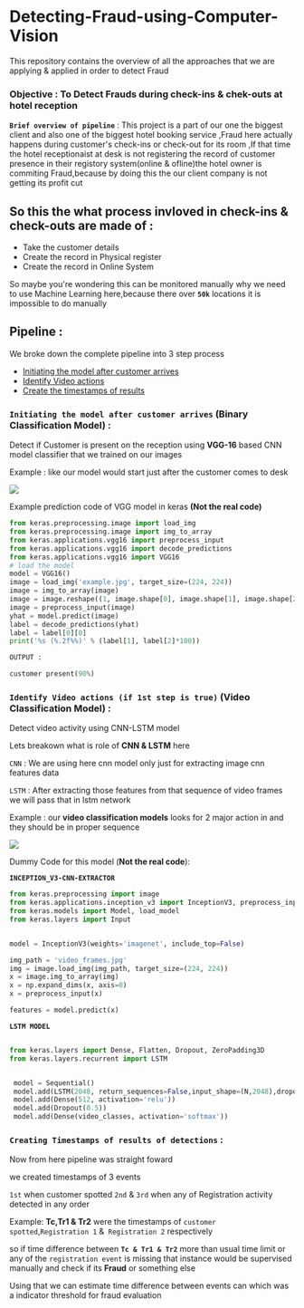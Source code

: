 # Detecting-Fraud-using-Computer-Vision
This repository contains the overview of all the approaches that we are applying & applied in order to detect Fraud

### Objective : To Detect Frauds during check-ins & chek-outs at hotel reception

**`Brief overview of pipeline`**  : This project is a part of our one the biggest client and also one of the biggest hotel booking service ,Fraud here actually happens  during customer's check-ins or check-out for its room ,If that time the hotel receptionaist at desk is not registering the record of customer presence in their registory system(online & ofline)the hotel owner is commiting Fraud,because by doing this the our client company is not getting its profit cut

## So this the what process invloved in check-ins & check-outs are made of :

* Take the customer details
* Create the record in Physical register
* Create the record in Online System

So maybe you're wondering this can be monitored manually why we need to use Machine Learning here,because there over **`50k`** locations it is impossible to do manually

## Pipeline : 

We broke down the complete pipeline into 3 step process

* [Initiating the model after customer arrives]()
* [Identify Video actions]()
* [Create the timestamps of results]()


### `Initiating the model after customer arrives` (Binary Classification Model) :

Detect if Customer is present on the reception using **VGG-16** based CNN model classifier that we trained on our images

Example : like our model would start just after the customer comes to desk

<img src="https://i.imgur.com/ihbQLkl.png" border=0>

Example prediction code of VGG model  in keras **(Not the real code)**

```python
from keras.preprocessing.image import load_img
from keras.preprocessing.image import img_to_array
from keras.applications.vgg16 import preprocess_input
from keras.applications.vgg16 import decode_predictions
from keras.applications.vgg16 import VGG16
# load the model
model = VGG16()
image = load_img('example.jpg', target_size=(224, 224))
image = img_to_array(image)
image = image.reshape((1, image.shape[0], image.shape[1], image.shape[2]))
image = preprocess_input(image)
yhat = model.predict(image)
label = decode_predictions(yhat)
label = label[0][0]
print('%s (%.2f%%)' % (label[1], label[2]*100))

OUTPUT :

customer present(90%)

```

### `Identify Video actions (if 1st step is true)` (Video Classification Model) :

Detect video activity using CNN-LSTM model

Lets breakown what is role of **CNN & LSTM** here

`CNN` : We are using here cnn model only just for extracting image cnn features data

 `LSTM` : After extracting those features from that sequence of video frames we will pass that in lstm network

Example : our **video classification models** looks for 2 major action in and they should be in proper sequence

<img src="https://i.imgur.com/RqKxbf0.png" border=0>



Dummy Code for this model (**Not the real code**):


**`INCEPTION_V3-CNN-EXTRACTOR`**


```python
from keras.preprocessing import image
from keras.applications.inception_v3 import InceptionV3, preprocess_input
from keras.models import Model, load_model
from keras.layers import Input


model = InceptionV3(weights='imagenet', include_top=False)

img_path = 'video_frames.jpg'
img = image.load_img(img_path, target_size=(224, 224))
x = image.img_to_array(img)
x = np.expand_dims(x, axis=0)
x = preprocess_input(x)

features = model.predict(x)


```

**`LSTM MODEL`**

```python

from keras.layers import Dense, Flatten, Dropout, ZeroPadding3D
from keras.layers.recurrent import LSTM


 model = Sequential()
 model.add(LSTM(2048, return_sequences=False,input_shape=(N,2048),dropout=0.5))
 model.add(Dense(512, activation='relu'))
 model.add(Dropout(0.5))
 model.add(Dense(video_classes, activation='softmax'))
```
### `Creating Timestamps of results of detections` :

Now from here pipeline was straight foward  

we created timestamps of 3 events

`1st` when customer spotted
`2nd` & `3rd` when any of Registration activity detected in any order

Example: **Tc,Tr1 & Tr2** were the timestamps of `customer spotted`,`Registration 1` &` Registration 2` respectively

so if time difference between **`Tc & Tr1 & Tr2`** more than usual time limit or any of the `registration event` is missing that instance would be supervised manually and check if its **Fraud** or something else

Using that we can estimate time difference between events can which was a indicator threshold for fraud evaluation



